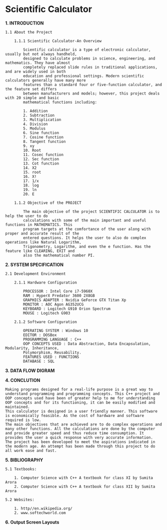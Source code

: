 # Scientific Calculator

**1. INTRODUCTION**

	1.1 About the Project

		1.1.1 Scientific Calculator-An Overview

			Scientific calculator is a type of electronic calculator, usually but not always handheld,
			designed to calculate problems in science, engineering, and mathematics. They have almost 
			completely replaced slide rules in traditional applications, and are widely used in both 
			education and professional settings. Modern scientific calculators generally have many more
			features than a standard four or five-function calculator, and the feature set differs 
			between manufacturers and models; however, this project deals with 20 simple and basic 
			mathematical functions including:

			1. Addition
			2. Subtraction
			3. Multiplication
			4. Division
			5. Modulus
			6. Sine function 
			7. Cosine function 
			8. Tangent function 
			9. xy 
			10. Root
			11. Cosec function
			12. Sec function
			13. Cot function
			14. X2
			15. root
			16. X!
			17. 1/x
			18. log
			19. ln
			20. E

		1.1.2 Objective of the PROJECT

			The main objective of the project SCIENTIFIC CALCULATOR is to help the user to do
			calculations with some of the main important and useful functions in MATHEMATICS. This
			program targets at the comfortance of the user along with proper and accurate result of the
			entered questions. It helps the user to also do complex operations like Natural Logarithm,
			Trigonometry, Logarithm, and even the e function. Has the feature like CLEARING, EXIT and
			also the mathematical number PI.

**2. SYSTEM SPECIFICATION**

	2.1 Development Environment

		2.1.1 Hardware Configuration

			PROCESSOR : Intel Core i7-5960X
			RAM : HyperX Predator 3600 2X8GB
			GRAPHICS ADAPTER : Nvidia GeForce GTX Titan Xp
			MONITOR : AOC Agon AG352UCG
			KEYBOARD : Logitech G910 Orion Spectrum
			MOUSE : Logitech G903

		2.1.2 Software Configuration

			OPERATING SYSTEM : Windows 10
			EDITOR : DOSBox
			PROGRAMMING LANGUAGE : C++
			OOP CONCEPTS USED : Data Abstraction, Data Encapsulation, Modularity, Inheritance, 
			Polymorphism, Reusability.
			FEATURES USED : FUNCTIONS
			DATABASE : SQL

**3. DATA FLOW DIGRAM**





**4. CONCLUTION**

	Making programs designed for a real-life purpose is a great way to understand programming and programming concepts. This C++ project and OOP concepts used have been of greater help to me for understanding OOP concepts and for its functioning, it can be easily modified and maintained.
	This calculator is designed in a user friendly manner. This software is economically feasible. As the cost of hardware and software required is low.
	The main objectives that are achieved are to do complex operations and many other functions. All the calculations are done by the computer and provide greater speed and thus reduce time consumption. It provides the user a quick response with very accurate information.
	The project has been developed to meet the aspirations indicated in the modern age. An attempt has been made through this project to do all work ease and fast.

**5. BIBLIOGRAPHY**

	5.1 Textbooks:

		1. Computer Science with C++ A textbook for class XI by Sumita Arora
		2. Computer Science with C++ A textbook for class XII by Sumita Arora

	5.2 Websites:

		1. http//en.wikipedia.org/
		2. www.softechworld.com



**6. Output Screen Layouts**

